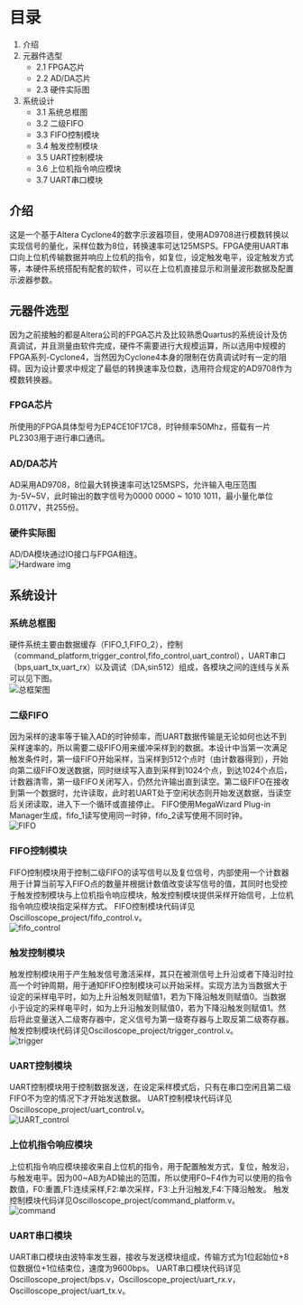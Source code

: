 # 目录
1. 介绍
2. 元器件选型
	* 2.1 FPGA芯片
	* 2.2 AD/DA芯片
	* 2.3 硬件实际图
3. 系统设计
	* 3.1 系统总框图
	* 3.2 二级FIFO
	* 3.3 FIFO控制模块
	* 3.4 触发控制模块
	* 3.5 UART控制模块
	* 3.6 上位机指令响应模块
	* 3.7 UART串口模块


## 介绍
这是一个基于Altera Cyclone4的数字示波器项目，使用AD9708进行模数转换以实现信号的量化，采样位数为8位，转换速率可达125MSPS。FPGA使用UART串口向上位机传输数据并响应上位机的指令，如复位，设定触发电平，设定触发方式等，本硬件系统搭配有配套的软件，可以在上位机直接显示和测量波形数据及配置示波器参数。

## 元器件选型
因为之前接触的都是Altera公司的FPGA芯片及比较熟悉Quartus的系统设计及仿真调试，并且测量由软件完成，硬件不需要进行大规模运算，所以选用中规模的FPGA系列-Cyclone4，当然因为Cyclone4本身的限制在仿真调试时有一定的阻碍。因为设计要求中规定了最低的转换速率及位数，选用符合规定的AD9708作为模数转换器。
### FPGA芯片
所使用的FPGA具体型号为EP4CE10F17C8，时钟频率50Mhz，搭载有一片PL2303用于进行串口通讯。
### AD/DA芯片
AD采用AD9708，8位最大转换速率可达125MSPS，允许输入电压范围为-5V~5V，此时输出的数字信号为0000 0000 ~ 1010 1011，最小量化单位0.0117V，共255份。
### 硬件实际图
AD/DA模块通过IO接口与FPGA相连。<br>
![Hardware img](https://github-img.oss-cn-chengdu.aliyuncs.com/img/Hardware.jpg)

## 系统设计
### 系统总框图
硬件系统主要由数据缓存（FIFO_1,FIFO_2），控制（command_platform,trigger_control,fifo_control,uart_control），UART串口（bps,uart_tx,uart_rx）以及调试（DA,sin512）组成，各模块之间的连线与关系可以见下图。<br>
![总框架图](https://github-img.oss-cn-chengdu.aliyuncs.com/img/总框架图大小调整.jpg)

### 二级FIFO
因为采样的速率等于输入AD的时钟频率，而UART数据传输是无论如何也达不到采样速率的，所以需要二级FIFO用来缓冲采样到的数据。本设计中当第一次满足触发条件时，第一级FIFO开始采样，当采样到512个点时（由计数器得到），开始向第二级FIFO发送数据，同时继续写入直到采样到1024个点，到达1024个点后，计数器清零，第一级FIFO关闭写入，仍然允许输出直到读空。第二级FIFO在接收到第一个数据时，允许读取，此时若UART处于空闲状态则开始发送数据，当读空后关闭读取，进入下一个循环或直接停止。
FIFO使用MegaWizard Plug-in Manager生成，fifo_1读写使用同一时钟，fifo_2读写使用不同时钟。<br>
![FIFO](https://github-img.oss-cn-chengdu.aliyuncs.com/img/FIFO.jpg)

### FIFO控制模块
FIFO控制模块用于控制二级FIFO的读写信号以及复位信号，内部使用一个计数器用于计算当前写入FIFO点的数量并根据计数值改变读写信号的值，其同时也受控于触发控制模块与上位机指令响应模块，触发控制模块提供采样开始信号，上位机指令响应模块指定采样方式。
FIFO控制模块代码详见Oscilloscope_project/fifo_control.v。<br>
![fifo_control](https://github-img.oss-cn-chengdu.aliyuncs.com/img/fifo_control.jpg)

### 触发控制模块
触发控制模块用于产生触发信号激活采样，其只在被测信号上升沿或者下降沿时拉高一个时钟周期，用于通知FIFO控制模块可以开始采样。实现方法为当数据大于设定的采样电平时，如为上升沿触发则赋值1，若为下降沿触发则赋值0。当数据小于设定的采样电平时，如为上升沿触发则赋值0，若为下降沿触发则赋值1。然后将此变量送入二级寄存器中，定义信号为第一级寄存器与上取反第二级寄存器。
触发控制模块代码详见Oscilloscope_project/trigger_control.v。<br>
![trigger](https://github-img.oss-cn-chengdu.aliyuncs.com/img/trigger.jpg)

### UART控制模块
UART控制模块用于控制数据发送，在设定采样模式后，只有在串口空闲且第二级FIFO不为空的情况下才开始发送数据。
UART控制模块代码详见Oscilloscope_project/uart_control.v。<br>
![UART_control](https://github-img.oss-cn-chengdu.aliyuncs.com/img/UART_control.jpg)

### 上位机指令响应模块
上位机指令响应模块接收来自上位机的指令，用于配置触发方式，复位，触发沿，与触发电平。因为00~AB为AD输出的范围，所以使用F0~F4作为可以使用的指令数值，F0:重置,F1:连续采样,F2:单次采样，F3:上升沿触发,F4:下降沿触发。
触发控制模块代码详见Oscilloscope_project/command_platform.v。<br>
![command](https://github-img.oss-cn-chengdu.aliyuncs.com/img/command.jpg)

### UART串口模块
UART串口模块由波特率发生器，接收与发送模块组成，传输方式为1位起始位+8位数据位+1位结束位，速度为9600bps。
UART串口模块代码详见Oscilloscope_project/bps.v，Oscilloscope_project/uart_rx.v，Oscilloscope_project/uart_tx.v。